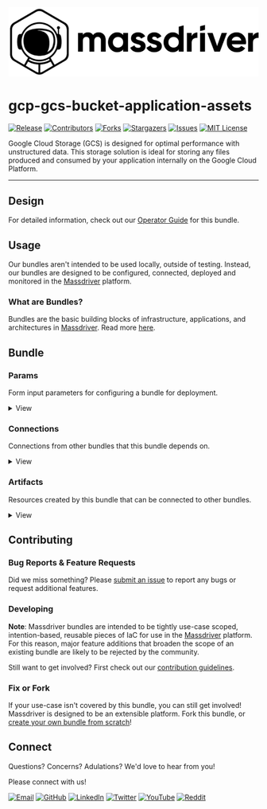 [![Massdriver][logo]][website]

# gcp-gcs-bucket-application-assets

[![Release][release_shield]][release_url]
[![Contributors][contributors_shield]][contributors_url]
[![Forks][forks_shield]][forks_url]
[![Stargazers][stars_shield]][stars_url]
[![Issues][issues_shield]][issues_url]
[![MIT License][license_shield]][license_url]


Google Cloud Storage (GCS)  is designed for optimal performance with unstructured data. This storage solution is ideal for storing any files produced and consumed by your application internally on the Google Cloud Platform.


---

## Design

For detailed information, check out our [Operator Guide](operator.md) for this bundle.

## Usage

Our bundles aren't intended to be used locally, outside of testing. Instead, our bundles are designed to be configured, connected, deployed and monitored in the [Massdriver][website] platform.

### What are Bundles?

Bundles are the basic building blocks of infrastructure, applications, and architectures in [Massdriver][website]. Read more [here](https://docs.massdriver.cloud/concepts/bundles).

## Bundle

### Params

Form input parameters for configuring a bundle for deployment.

<details>
<summary>View</summary>

<!-- PARAMS:START -->

**Params coming soon**

<!-- PARAMS:END -->

</details>

### Connections

Connections from other bundles that this bundle depends on.

<details>
<summary>View</summary>

<!-- CONNECTIONS:START -->

**Connections coming soon**

<!-- CONNECTIONS:END -->

</details>

### Artifacts

Resources created by this bundle that can be connected to other bundles.

<details>
<summary>View</summary>

<!-- ARTIFACTS:START -->

**Artifacts coming soon**

<!-- ARTIFACTS:END -->

</details>

## Contributing

<!-- CONTRIBUTING:START -->

### Bug Reports & Feature Requests

Did we miss something? Please [submit an issue](https://github.com/massdriver-cloud/gcp-gcs-bucket-application-assets/issues) to report any bugs or request additional features.

### Developing

**Note**: Massdriver bundles are intended to be tightly use-case scoped, intention-based, reusable pieces of IaC for use in the [Massdriver][website] platform. For this reason, major feature additions that broaden the scope of an existing bundle are likely to be rejected by the community.

Still want to get involved? First check out our [contribution guidelines](https://docs.massdriver.cloud/bundles/contributing).

### Fix or Fork

If your use-case isn't covered by this bundle, you can still get involved! Massdriver is designed to be an extensible platform. Fork this bundle, or [create your own bundle from scratch](https://docs.massdriver.cloud/bundles/development)!

<!-- CONTRIBUTING:END -->

## Connect

<!-- CONNECT:START -->

Questions? Concerns? Adulations? We'd love to hear from you!

Please connect with us!

[![Email][email_shield]][email_url]
[![GitHub][github_shield]][github_url]
[![LinkedIn][linkedin_shield]][linkedin_url]
[![Twitter][twitter_shield]][twitter_url]
[![YouTube][youtube_shield]][youtube_url]
[![Reddit][reddit_shield]][reddit_url]

<!-- markdownlint-disable -->

[logo]: https://raw.githubusercontent.com/massdriver-cloud/docs/main/static/img/logo-with-logotype-horizontal-400x110.svg
[docs]: https://docs.massdriver.cloud/?utm_source=github&utm_medium=readme&utm_campaign=gcp-gcs-bucket-application-assets&utm_content=docs
[website]: https://www.massdriver.cloud/?utm_source=github&utm_medium=readme&utm_campaign=gcp-gcs-bucket-application-assets&utm_content=website
[github]: https://github.com/massdriver-cloud?utm_source=github&utm_medium=readme&utm_campaign=gcp-gcs-bucket-application-assets&utm_content=github
[slack]: https://massdriverworkspace.slack.com/?utm_source=github&utm_medium=readme&utm_campaign=gcp-gcs-bucket-application-assets&utm_content=slack
[linkedin]: https://www.linkedin.com/company/massdriver/?utm_source=github&utm_medium=readme&utm_campaign=gcp-gcs-bucket-application-assets&utm_content=linkedin



[contributors_shield]: https://img.shields.io/github/contributors/massdriver-cloud/gcp-gcs-bucket-application-assets.svg?style=for-the-badge
[contributors_url]: https://github.com/massdriver-cloud/gcp-gcs-bucket-application-assets/graphs/contributors
[forks_shield]: https://img.shields.io/github/forks/massdriver-cloud/gcp-gcs-bucket-application-assets.svg?style=for-the-badge
[forks_url]: https://github.com/massdriver-cloud/gcp-gcs-bucket-application-assets/network/members
[stars_shield]: https://img.shields.io/github/stars/massdriver-cloud/gcp-gcs-bucket-application-assets.svg?style=for-the-badge
[stars_url]: https://github.com/massdriver-cloud/gcp-gcs-bucket-application-assets/stargazers
[issues_shield]: https://img.shields.io/github/issues/massdriver-cloud/gcp-gcs-bucket-application-assets.svg?style=for-the-badge
[issues_url]: https://github.com/massdriver-cloud/gcp-gcs-bucket-application-assets/issues
[release_url]: https://github.com/massdriver-cloud/gcp-gcs-bucket-application-assets/releases/latest
[release_shield]: https://img.shields.io/github/release/massdriver-cloud/gcp-gcs-bucket-application-assets.svg?style=for-the-badge
[license_shield]: https://img.shields.io/github/license/massdriver-cloud/gcp-gcs-bucket-application-assets.svg?style=for-the-badge
[license_url]: https://github.com/massdriver-cloud/gcp-gcs-bucket-application-assets/blob/main/LICENSE


[email_url]: mailto:support@massdriver.cloud
[email_shield]: https://img.shields.io/badge/email-Massdriver-black.svg?style=for-the-badge&logo=mail.ru&color=000000
[github_url]: mailto:support@massdriver.cloud
[github_shield]: https://img.shields.io/badge/follow-Github-black.svg?style=for-the-badge&logo=github&color=181717
[linkedin_url]: https://linkedin.com/in/massdriver-cloud
[linkedin_shield]: https://img.shields.io/badge/follow-LinkedIn-black.svg?style=for-the-badge&logo=linkedin&color=0A66C2
[twitter_url]: https://twitter.com/massdriver?utm_source=github&utm_medium=readme&utm_campaign=gcp-gcs-bucket-application-assets&utm_content=twitter
[twitter_shield]: https://img.shields.io/badge/follow-Twitter-black.svg?style=for-the-badge&logo=twitter&color=1DA1F2
[discourse_url]: https://community.massdriver.cloud?utm_source=github&utm_medium=readme&utm_campaign=gcp-gcs-bucket-application-assets&utm_content=discourse
[discourse_shield]: https://img.shields.io/badge/join-Discourse-black.svg?style=for-the-badge&logo=discourse&color=000000
[youtube_url]: https://www.youtube.com/channel/UCfj8P7MJcdlem2DJpvymtaQ
[youtube_shield]: https://img.shields.io/badge/subscribe-Youtube-black.svg?style=for-the-badge&logo=youtube&color=FF0000
[reddit_url]: https://www.reddit.com/r/massdriver
[reddit_shield]: https://img.shields.io/badge/subscribe-Reddit-black.svg?style=for-the-badge&logo=reddit&color=FF4500

<!-- markdownlint-restore -->

<!-- CONNECT:END -->
